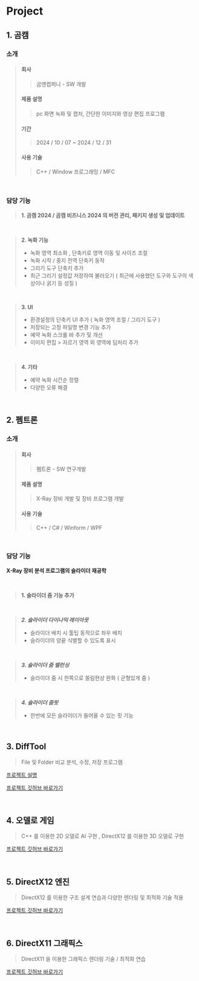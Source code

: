 # Project

## 1. 곰캠

### 소개
>####  회사
>>곰앤컴퍼니 - SW 개발
>####   제품 설명
>>pc 화면 녹화 및 캡처, 간단한 이미지와 영상 편집 프로그램
>####  기간
>>2024 / 10 / 07 ~ 2024 / 12 / 31
>####  사용 기술
>>C++ / Window 프로그래밍 / MFC

<br/>

### 담당 기능

>**1. 곰캠 2024 / 곰캠 비즈니스 2024 의 버전 관리, 패키지 생성 및 업데이트**

 <br/>
 
>**2. 녹화 기능**
>- 녹화 영역 최소화 , 단축키로 영역 이동 및 사이즈 조절
>- 녹화 시작 / 중지 전역 단축키 동작
>- 그리기 도구 단축키 추가
>- 최근 그리기 설정값 저장하여 불러오기 ( 최근에 사용했던 도구와 도구의 색상이나 굵기 등 성질 )

<br/>


>**3. UI**
>- 환경설정의 단축키 UI 추가 ( 녹화 영역 조절 / 그리기 도구 )
>- 저장되는 고정 파일명 변경 기능 추가
>- 예약 녹화 스크롤 바 추가 및 개선
>- 이미지 편집 > 자르기 영역 외 영역에 딤처리 추가

<br/>


>**4. 기타**
>- 예약 녹화 시간순 정렬
>- 다양한 오류 해결

<br/>

## 2. 펨트론

### 소개
>####  회사
>>펨트론 - SW 연구개발
>####   제품 설명
>>X-Ray 장비 개발 및 장비 프로그램 개발
>####  사용 기술
>>C++ / C# / Winform / WPF

<br/>

### 담당 기능

**X-Ray 장비 분석 프로그램의 슬라이더 재공학**

<br/>

>**1. 슬라이더 줌 기능 추가**

<br/>

>***2. 슬라이더 다이나믹 레이아웃***
>- 슬라이더 배치 시 툴팁 동적으로 좌우 배치
>- 슬라이더의 양끝 식별할 수 있도록 표시

<br/>

>***3. 슬라이더 줌 밸런싱***
>- 슬라이더 줌 시 한쪽으로 쏠림현상 완화 ( 균형있게 줌 )

<br/>

>***4. 슬라이더 줌핏***
>- 한번에 모든 슬라이더가 들어올 수 있는 핏 기능

<br/>

## 3. DiffTool
> File 및 Folder 비교 분석, 수정, 저장 프로그램


[프로젝트 설명](https://github.com/user-attachments/files/21037325/DiffTool.pdf)


[프로젝트 깃허브 바로가기](https://github.com/hoya1215/DiffTool.git)



<br/>

## 4. 오델로 게임

> C++ 를 이용한 2D 오델로 AI 구현 , DirectX12 를 이용한 3D 오델로 구현


[프로젝트 깃허브 바로가기](https://github.com/hoya1215/Cpp-AI-Othello-Game/tree/master)

<br/>

## 5. DirectX12 엔진

> DirectX12 를 이용한 구조 설계 연습과 다양한 렌더링 및 최적화 기술 적용

[프로젝트 깃허브 바로가기](https://github.com/hoya1215/DirectX12-Engine)

<br/>

## 6. DirectX11 그래픽스

> DirectX11 을 이용한 그래픽스 렌더링 기술 / 최적화 연습

[프로젝트 깃허브 바로가기](https://github.com/hoya1215/DirectX11)



